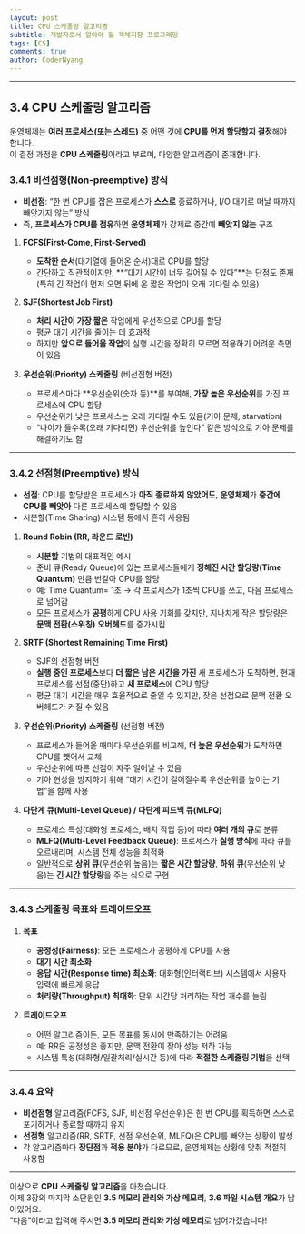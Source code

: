 ```yaml
---
layout: post
title: CPU 스케줄링 알고리즘
subtitle: 개발자로서 알아야 할 객체지향 프로그래밍
tags: [CS]
comments: true
author: CoderNyang
---
```


***

## **3.4 CPU 스케줄링 알고리즘**

운영체제는 **여러 프로세스(또는 스레드)** 중 어떤 것에 **CPU를 먼저 할당할지 결정**해야 합니다.\
이 결정 과정을 **CPU 스케줄링**이라고 부르며, 다양한 알고리즘이 존재합니다.

### 3.4.1 비선점형(Non-preemptive) 방식

* **비선점**: “한 번 CPU를 잡은 프로세스가 **스스로** 종료하거나, I/O 대기로 떠날 때까지 빼앗기지 않는” 방식
* 즉, **프로세스가 CPU를 점유**하면 **운영체제**가 강제로 중간에 **빼앗지 않는** 구조

1. **FCFS(First-Come, First-Served)**

   * **도착한 순서**(대기열에 들어온 순서)대로 CPU를 할당
   * 간단하고 직관적이지만, \*\*“대기 시간이 너무 길어질 수 있다”\*\*는 단점도 존재 (특히 긴 작업이 먼저 오면 뒤에 온 짧은 작업이 오래 기다릴 수 있음)

2. **SJF(Shortest Job First)**

   * **처리 시간이 가장 짧은** 작업에게 우선적으로 CPU를 할당
   * 평균 대기 시간을 줄이는 데 효과적
   * 하지만 **앞으로 들어올 작업**의 실행 시간을 정확히 모르면 적용하기 어려운 측면이 있음

3. **우선순위(Priority) 스케줄링** (비선점형 버전)

   * 프로세스마다 \*\*우선순위(숫자 등)\*\*를 부여해, **가장 높은 우선순위**를 가진 프로세스에 CPU 할당
   * 우선순위가 낮은 프로세스는 오래 기다릴 수도 있음(기아 문제, starvation)
   * “나이가 들수록(오래 기다리면) 우선순위를 높인다” 같은 방식으로 기아 문제를 해결하기도 함

***

### 3.4.2 선점형(Preemptive) 방식

* **선점**: CPU를 할당받은 프로세스가 **아직 종료하지 않았어도**, **운영체제**가 **중간에 CPU를 빼앗아** 다른 프로세스에 할당할 수 있음
* 시분할(Time Sharing) 시스템 등에서 흔히 사용됨

1. **Round Robin (RR, 라운드 로빈)**

   * **시분할** 기법의 대표적인 예시
   * 준비 큐(Ready Queue)에 있는 프로세스들에게 **정해진 시간 할당량(Time Quantum)** 만큼 번갈아 CPU를 할당
   * 예: Time Quantum= 1초 → 각 프로세스가 1초씩 CPU를 쓰고, 다음 프로세스로 넘어감
   * 모든 프로세스가 **공평**하게 CPU 사용 기회를 갖지만, 지나치게 작은 할당량은 **문맥 전환(스위칭) 오버헤드**를 증가시킴

2. **SRTF (Shortest Remaining Time First)**

   * SJF의 선점형 버전
   * **실행 중인 프로세스**보다 **더 짧은 남은 시간을 가진** 새 프로세스가 도착하면, 현재 프로세스를 선점(중단)하고 **새 프로세스**에 CPU 할당
   * 평균 대기 시간을 매우 효율적으로 줄일 수 있지만, 잦은 선점으로 문맥 전환 오버헤드가 커질 수 있음

3. **우선순위(Priority) 스케줄링** (선점형 버전)

   * 프로세스가 들어올 때마다 우선순위를 비교해, **더 높은 우선순위**가 도착하면 CPU를 뺏어서 교체
   * 우선순위에 따른 선점이 자주 일어날 수 있음
   * 기아 현상을 방지하기 위해 “대기 시간이 길어질수록 우선순위를 높이는 기법”을 함께 사용

4. **다단계 큐(Multi-Level Queue) / 다단계 피드백 큐(MLFQ)**

   * 프로세스 특성(대화형 프로세스, 배치 작업 등)에 따라 **여러 개의 큐**로 분류
   * **MLFQ(Multi-Level Feedback Queue)**: 프로세스가 **실행 방식**에 따라 큐를 오르내리며, 시스템 전체 성능을 최적화
   * 일반적으로 **상위 큐**(우선순위 높음)는 **짧은 시간 할당량**, **하위 큐**(우선순위 낮음)는 **긴 시간 할당량**을 주는 식으로 구현

***

### 3.4.3 스케줄링 목표와 트레이드오프

1. **목표**

   * **공정성(Fairness)**: 모든 프로세스가 공평하게 CPU를 사용
   * **대기 시간 최소화**
   * **응답 시간(Response time) 최소화**: 대화형(인터랙티브) 시스템에서 사용자 입력에 빠르게 응답
   * **처리량(Throughput) 최대화**: 단위 시간당 처리하는 작업 개수를 늘림

2. **트레이드오프**

   * 어떤 알고리즘이든, 모든 목표를 동시에 만족하기는 어려움
   * 예: RR은 공정성은 좋지만, 문맥 전환이 잦아 성능 저하 가능
   * 시스템 특성(대화형/일괄처리/실시간 등)에 따라 **적절한 스케줄링 기법**을 선택

***

### 3.4.4 요약

* **비선점형** 알고리즘(FCFS, SJF, 비선점 우선순위)은 한 번 CPU를 획득하면 스스로 포기하거나 종료할 때까지 유지
* **선점형** 알고리즘(RR, SRTF, 선점 우선순위, MLFQ)은 CPU를 빼앗는 상황이 발생
* 각 알고리즘마다 **장단점**과 **적용 분야**가 다르므로, 운영체제는 상황에 맞춰 적절히 사용함

***

이상으로 **CPU 스케줄링 알고리즘**을 마쳤습니다.\
이제 3장의 마지막 소단원인 **3.5 메모리 관리와 가상 메모리**, **3.6 파일 시스템 개요**가 남아있어요.\
“다음”이라고 입력해 주시면 **3.5 메모리 관리와 가상 메모리**로 넘어가겠습니다!
